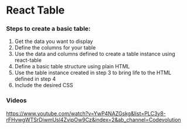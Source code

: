 # React Table

### Steps to create a basic table:  
1. Get the data you want to display
2. Define the columns for your table
3. Use the data and columns defined to create a table instance using react-table
4. Define a basic table structure using plain HTML
5. Use the table instance created in step 3 to bring life to the HTML defined in step 4
6. Include the desired CSS

### Videos  
https://www.youtube.com/watch?v=YwP4NAZGskg&list=PLC3y8-rFHvwgWTSrDiwmUsl4ZvipOw9Cz&index=2&ab_channel=Codevolution  
